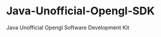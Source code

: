 Java-Unofficial-Opengl-SDK
==========================

Java Unofficial Opengl Software Development Kit
